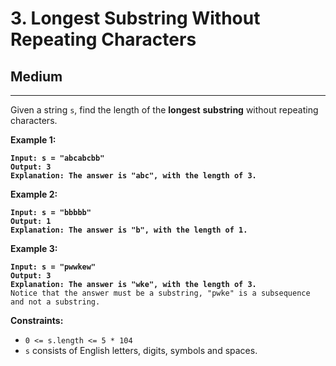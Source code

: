 # 3. Longest Substring Without Repeating Characters

## Medium

***

Given a string `s`, find the length of the **longest** **substring** without repeating characters.

&#x20;

**Example 1:**

<pre><code><strong>Input: s = "abcabcbb"
</strong><strong>Output: 3
</strong><strong>Explanation: The answer is "abc", with the length of 3.
</strong></code></pre>

**Example 2:**

<pre><code><strong>Input: s = "bbbbb"
</strong><strong>Output: 1
</strong><strong>Explanation: The answer is "b", with the length of 1.
</strong></code></pre>

**Example 3:**

<pre><code><strong>Input: s = "pwwkew"
</strong><strong>Output: 3
</strong><strong>Explanation: The answer is "wke", with the length of 3.
</strong>Notice that the answer must be a substring, "pwke" is a subsequence and not a substring.
</code></pre>

&#x20;

**Constraints:**

* `0 <= s.length <= 5 * 104`
* `s` consists of English letters, digits, symbols and spaces.
